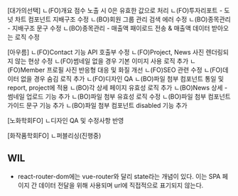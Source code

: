 [대가의선택]
ㄴ(FO)개요 점수 노출 시 0은 유효한 값으로 처리
ㄴ(FO)투자리포트 - 도넛 차트 컴포넌트 지배구조 수정
ㄴ(BO)회원 그룹 관리 검색 에러 수정
ㄴ(BO)종목관리 - 지배구조 문구 수정
ㄴ(BO)종목관리 - 매출액 패이로드 전송 & 매출액 데이터 받아오는 로직 수정

[아우름]
ㄴ(FO)Contact 기능 API 호출부 수정
ㄴ(FO)Project, News 사진 렌더링되지 않는 현상 수정
ㄴ(FO)썸네일 없을 경우 기본 이미지 사용 로직 추가
ㄴ(FO)Member 프로필 사진 반응형 대응 및 화질 개선
ㄴ(FO)SEO 관련 수정
ㄴ(FO)데이터 없을 경우 숨김 로직 추가
ㄴ(FO)디자인 QA
ㄴ(BO)파일 첨부 컴포넌트 통일 및 report, project에 적용
ㄴ(BO)각 상세 페이지 유효성 로직 추가
ㄴ(BO)News 상세 - 썸네일 업로드 기능 추가
ㄴ(BO)파일 첨부 유효성 로직 수정
ㄴ(BO)파일 첨부 컴포넌트 가이드 문구 기능 추가
ㄴ(BO)파일 첨부 컴포넌트 disabled 기능 추가

[노화학회FO]
ㄴ디자인 QA 및 수정사항 반영

[화작품학회FO]
ㄴ퍼블리싱(진행중)

## WIL

- react-router-dom에는 vue-router와 달리 state라는 개념이 있다. 이는 SPA 페이지 간 데이터 전달을 위해 사용되며 url에 직접적으로 표기되지 않는다.
